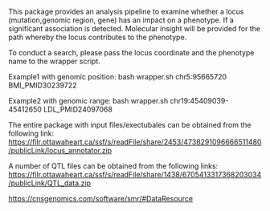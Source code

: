 This package provides an analysis pipeline to examine whether a locus (mutation,genomic region, gene) has an impact on a phenotype. If a significant association is detected. Molecular insight will be provided for the path whereby the locus contributes to the phenotype.

To conduct a search, please pass the locus coordinate and the phenotype name to the wrapper script.

Example1 with genomic position: bash wrapper.sh chr5:95665720 BMI_PMID30239722

Example2 with genomic range: bash wrapper.sh chr19:45409039-45412650 LDL_PMID24097068

The entire package with input files/exectubales can be obtained from the following link:
https://filr.ottawaheart.ca/ssf/s/readFile/share/2453/4738291096666511480/publicLink/locus_annotator.zip

A number of QTL files can be obtained from the following links:
https://filr.ottawaheart.ca/ssf/s/readFile/share/1438/6705413317368203034/publicLink/QTL_data.zip

https://cnsgenomics.com/software/smr/#DataResource


